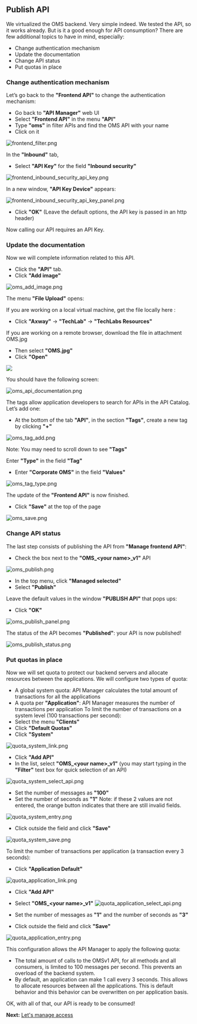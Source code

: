 ## Publish API

We virtualized the OMS backend. Very simple indeed. 
We tested the API, so it works already. But is it a good enough for API consumption? There are few additional topics to have in mind, especially:
- Change authentication mechanism
- Update the documentation
- Change API status
- Put quotas in place


### Change authentication mechanism
Let’s go back to the **"Frontend API"** to change the authentication mechanism:
- Go back to **"API Manager"** web UI
- Select **"Frontend API"** in the menu **"API"**
- Type **"oms"** in filter APIs and find the OMS API with your name
- Click on it
 
![frontend_filter.png](./imgs/frontend_filter.png)

 In the **"Inbound"** tab,
- Select **"API Key"** for the field **"Inbound security"**

![frontend_inbound_security_api_key.png](./imgs/frontend_inbound_security_api_key.png)


In a new window, **"API Key Device"** appears:

 ![frontend_inbound_security_api_key_panel.png](./imgs/frontend_inbound_security_api_key_panel.png)

- Click **"OK"** (Leave the default options, the API key is passed in an http header)

Now calling our API requires an API Key.


### Update the documentation
Now we will complete information related to this API. 
- Click the **"API"** tab.
- Click **"Add image"**

![oms_add_image.png](./imgs/oms_add_image.png)

The menu **"File Upload"** opens:

If you are working on a local virtual machine, get the file locally here :
- Click **"Axway"** -> **"TechLab"** -> **"TechLabs Resources"** 

If you are working on a remote browser,  download the file in attachment OMS.jpg

- Then select **"OMS.jpg"**
- Click **"Open"**
 
![](./imgs/)

You should have the following screen:

![oms_api_documentation.png](./imgs/oms_api_documentation.png)


The tags allow application developers to search for APIs in the API Catalog. Let’s add one:
- At the bottom of the tab **"API"**, in the section **"Tags"**, create a new tag by clicking **"+"**

![oms_tag_add.png](./imgs/oms_tag_add.png)

Note: You may need to scroll down to see **"Tags"**
 
Enter **"Type"** in the field **"Tag"** 
- Enter **"Corporate OMS"** in the field **"Values"**

![oms_tag_type.png](./imgs/oms_tag_type.png)

The update of the **"Frontend API"** is now finished. 
- Click **"Save"** at the top of the page

![oms_save.png](./imgs/oms_save.png)



### Change API status

The last step consists of publishing the API from **"Manage frontend API"**:
- Check the box next to the **"OMS_\<your name\>_v1"** API

![oms_publish.png](./imgs/oms_publish.png)

- In the top menu, click **"Managed selected"**
- Select **"Publish"**

Leave the default values in the window **"PUBLISH API"** that pops ups:
- Click **"OK"**

![oms_publish_panel.png](./imgs/oms_publish_panel.png)

The status of the API becomes **"Published"**: your API is now published!

![oms_publish_status.png](./imgs/oms_publish_status.png)


### Put quotas in place

Now we will set quota to protect our backend servers and allocate resources between the applications. We will configure two types of quota:
- A global system quota: API Manager calculates the total amount of transactions for all the applications
- A quota per **"Application"**: API Manager measures the number of transactions per application
To limit the number of transactions on a system level (100 transactions per second):
- Select the menu **"Clients"**
- Click **"Default Quotas"**
- Click **"System"**

![quota_system_link.png](./imgs/quota_system_link.png)

- Click **"Add API"**
- In the list, select **"OMS_\<your name\>_v1"** (you may start typing in the **"Filter"** text box for quick selection of an API)

![quota_system_select_api.png](./imgs/quota_system_select_api.png)

- Set the number of messages as **"100"**
- Set the number of seconds as **"1"**
Note: if these 2 values are not entered, the orange button indicates that there are still invalid fields.

![quota_system_entry.png](./imgs/quota_system_entry.png)

- Click outside the field and click **"Save"**

![quota_system_save.png](./imgs/quota_system_save.png)

To limit the number of transactions per application (a transaction every 3 seconds):
- Click **"Application Default"**
 
![quota_application_link.png](./imgs/quota_application_link.png)

- Click **"Add API"**
- Select **"OMS_\<your name\>_v1"** 
![quota_application_select_api.png](./imgs/quota_application_select_api.png)

- Set the number of messages as **"1"** and the number of seconds as **"3"**
- Click outside the field and click **"Save"**

![quota_application_entry.png](./imgs/quota_application_entry.png)

This configuration allows the API Manager to apply the following quota:
-	The total amount of calls to the OMSv1 API, for all methods and all consumers, is limited to 100 messages per second. This prevents an overload of the backend system.
-	By default, an application can make 1 call every 3 seconds. This allows to allocate resources between all the applications. This is default behavior and this behavior can be overwritten on per application basis.

OK, with all of that, our API is ready to be consumed!

**Next:** [Let's manage access](../Manage_access)
